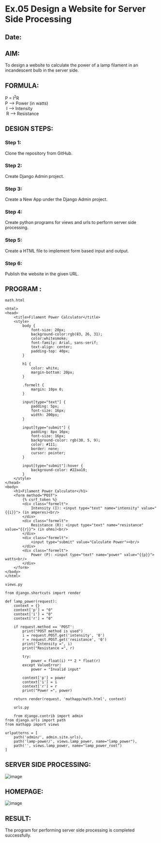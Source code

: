 # Ex.05 Design a Website for Server Side Processing
## Date:

## AIM:
 To design a website to calculate the power of a lamp filament in an incandescent bulb in the server side. 


## FORMULA:
P = I<sup>2</sup>R
<br> P --> Power (in watts)
<br> I --> Intensity
<br> R --> Resistance

## DESIGN STEPS:

### Step 1:
Clone the repository from GitHub.

### Step 2:
Create Django Admin project.

### Step 3:
Create a New App under the Django Admin project.

### Step 4:
Create python programs for views and urls to perform server side processing.

### Step 5:
Create a HTML file to implement form based input and output.

### Step 6:
Publish the website in the given URL.

## PROGRAM :
```
math.html

<html>
<head>
    <title>Filament Power Calculator</title>
    <style>
        body {
            font-size: 20px;
            background-color:rgb(83, 26, 31);
            color:whitesmoke;
            font-family: Arial, sans-serif;
            text-align: center;
            padding-top: 40px;
        }

        h1 {
            color: white;
            margin-bottom: 20px;
        }

        .formelt {
            margin: 10px 0;
        }

        input[type="text"] {
            padding: 5px;
            font-size: 16px;
            width: 200px;
        }

        input[type="submit"] {
            padding: 8px 16px;
            font-size: 16px;
            background-color: rgb(30, 5, 9);
            color: #111;
            border: none;
            cursor: pointer;
        }

        input[type="submit"]:hover {
            background-color: #22aa10;
        }
    </style>
</head>
<body>
    <h1>Filament Power Calculator</h1>
    <form method="POST">
        {% csrf_token %}
        <div class="formelt">
            Intensity (I): <input type="text" name="intensity" value="{{i}}"> (in amperes)<br/>
        </div>
        <div class="formelt">
            Resistance (R): <input type="text" name="resistance" value="{{r}}"> (in ohms)<br/>
        </div>
        <div class="formelt">
            <input type="submit" value="Calculate Power"><br/>
        </div>
        <div class="formelt">
            Power (P): <input type="text" name="power" value="{{p}}"> watts<br/>
        </div>
    </form>
</body>
</html>

views.py

from django.shortcuts import render

def lamp_power(request):
    context = {}
    context['p'] = "0"
    context['i'] = "0"
    context['r'] = "0"

    if request.method == 'POST':
        print("POST method is used")
        i = request.POST.get('intensity', '0')
        r = request.POST.get('resistance', '0')
        print("Intensity =", i)
        print("Resistance =", r)
        
        try:
            power = float(i) ** 2 * float(r)
        except ValueError:
            power = "Invalid input"

        context['p'] = power
        context['i'] = i
        context['r'] = r
        print("Power =", power)

    return render(request, 'mathapp/math.html', context)

    urls.py

    from django.contrib import admin
from django.urls import path
from mathapp import views

urlpatterns = [
    path('admin/', admin.site.urls),
    path('lamp-power/', views.lamp_power, name="lamp_power"),
    path('', views.lamp_power, name="lamp_power_root")
]
```


## SERVER SIDE PROCESSING:
![image](https://github.com/user-attachments/assets/6f3a4e27-1d2b-4bb2-ba54-3b875e759490)



## HOMEPAGE:
![image](https://github.com/user-attachments/assets/8ecd5acf-3c56-455c-a895-a925c6f38b37)



## RESULT:
The program for performing server side processing is completed successfully.
